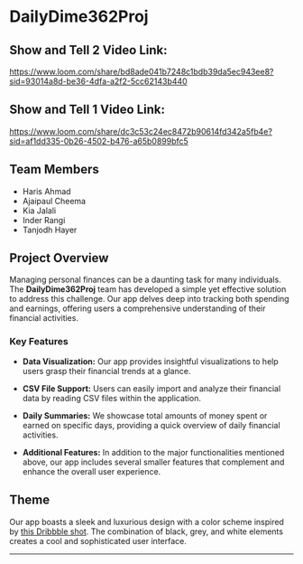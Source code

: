 # DailyDime362Proj

## Show and Tell 2 Video Link:
https://www.loom.com/share/bd8ade041b7248c1bdb39da5ec943ee8?sid=93014a8d-be36-4dfa-a2f2-5cc62143b440

## Show and Tell 1 Video Link:
https://www.loom.com/share/dc3c53c24ec8472b90614fd342a5fb4e?sid=af1dd335-0b26-4502-b476-a65b0899bfc5

## Team Members
- Haris Ahmad
- Ajaipaul Cheema
- Kia Jalali
- Inder Rangi
- Tanjodh Hayer

## Project Overview

Managing personal finances can be a daunting task for many individuals. The **DailyDime362Proj** team has developed a simple yet effective solution to address this challenge. Our app delves deep into tracking both spending and earnings, offering users a comprehensive understanding of their financial activities.

### Key Features

- **Data Visualization:** Our app provides insightful visualizations to help users grasp their financial trends at a glance.
  
- **CSV File Support:** Users can easily import and analyze their financial data by reading CSV files within the application.

- **Daily Summaries:** We showcase total amounts of money spent or earned on specific days, providing a quick overview of daily financial activities.

- **Additional Features:** In addition to the major functionalities mentioned above, our app includes several smaller features that complement and enhance the overall user experience.

## Theme

Our app boasts a sleek and luxurious design with a color scheme inspired by [this Dribbble shot](https://dribbble.com/shots/14304518-Finance-App-Dark-Theme). The combination of black, grey, and white elements creates a cool and sophisticated user interface.



---
